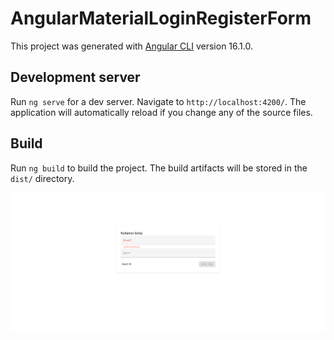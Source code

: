 # AngularMaterialLoginRegisterForm

This project was generated with [Angular CLI](https://github.com/angular/angular-cli) version 16.1.0.

## Development server

Run `ng serve` for a dev server. Navigate to `http://localhost:4200/`. The application will automatically reload if you change any of the source files.

## Build

Run `ng build` to build the project. The build artifacts will be stored in the `dist/` directory.

![](https://github.com/guneykilicel/angular-material-login-register-form/blob/main/src/assets/gitI/LR1.png)
